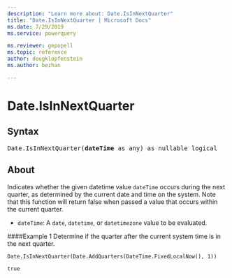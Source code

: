 ```yaml
---
description: "Learn more about: Date.IsInNextQuarter"
title: "Date.IsInNextQuarter | Microsoft Docs"
ms.date: 7/29/2019
ms.service: powerquery

ms.reviewer: gepopell
ms.topic: reference
author: dougklopfenstein
ms.author: bezhan

---
```

# Date.IsInNextQuarter

## Syntax

<pre>
Date.IsInNextQuarter(<b>dateTime</b> as any) as nullable logical
</pre>  

## About  
Indicates whether the given datetime value `dateTime` occurs during the next quarter, as determined by the current date and time on the system. Note that this function will return false when passed a value that occurs within the current quarter. <ul> <li><code>dateTime</code>: A <code>date</code>, <code>datetime</code>, or <code>datetimezone</code> value to be evaluated.</li> </ul>

####Example 1
Determine if the quarter after the current system time is in the next quarter.

```powerquery-m
Date.IsInNextQuarter(Date.AddQuarters(DateTime.FixedLocalNow(), 1))
```

`true`
